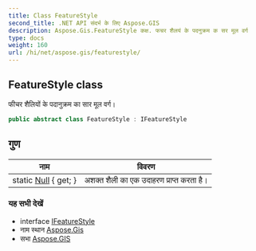 ```yaml
---
title: Class FeatureStyle
second_title: .NET API संदर्भ के लिए Aspose.GIS
description: Aspose.Gis.FeatureStyle कक्ष. फचर शैलयं के पदनुक्रम क सर मूल वर्ग
type: docs
weight: 160
url: /hi/net/aspose.gis/featurestyle/
---
```

## FeatureStyle class

फीचर शैलियों के पदानुक्रम का सार मूल वर्ग।

```csharp
public abstract class FeatureStyle : IFeatureStyle
```

## गुण

| नाम | विवरण |
| --- | --- |
| static [Null](../../aspose.gis/featurestyle/null/) { get; } | अशक्त शैली का एक उदाहरण प्राप्त करता है। |

### यह सभी देखें

* interface [IFeatureStyle](../ifeaturestyle/)
* नाम स्थान [Aspose.Gis](../../aspose.gis/)
* सभा [Aspose.GIS](../../)



